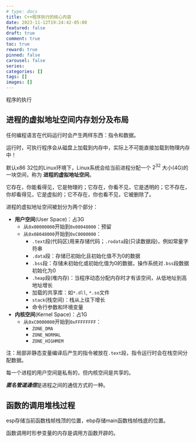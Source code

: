 ```yaml
---
# type: docs 
title: C++程序执行的核心内容
date: 2023-11-12T19:24:42-05:00
featured: false
draft: true
comment: true
toc: true
reward: true
pinned: false
carousel: false
series:
categories: []
tags: []
images: []
---
```


程序的执行

<!--more-->

## 进程的虚拟地址空间内存划分及布局

任何编程语言在代码运行时会产生两样东西：指令和数据。

运行时，可执行程序会从磁盘上加载到内存中，实际上不可能直接加载到物理内存中！

默认x86 32位的Linux环境下，Linux系统会给当前进程分配一个 $2^{32}$ 大小(4G)的一块空间，称为 **进程的虚拟地址空间**。

它存在，你能看得见，它是物理的；它存在，你看不见，它是透明的；它不存在，你却看得见，它是虚拟的；它不存在，你也看不见，它被删除了。

进程的虚拟地址空间被划分为两个部分：

- **用户空间**(User Space)：占3G
  - 从`0x00000000`开始到`0x08048000`：预留
  - 从`0x08048000`开始到`0xC0000000`：
    - `.text`段(代码区)用来存储代码；`.rodata`段(只读数据段)，例如常量字符串
    - `.data`段：存储已初始化且初始化值不为0的数据
    - `.bss`段：存储未初始化或初始化值为0的数据，操作系统对`.bss`段数据初始化为0
    - `.heap`段(堆内存)：当程序动态分配内存时才有该空间，从低地址到高地址增长
    - 加载的共享库：如`*.dll`, `*.so`文件
    - `stack`(栈空间)：栈从上往下增长
    - 命令行参数和环境变量
- **内核空间**(Kernel Space)：占1G
  - 从`0xC0000000`开始到`0xFFFFFFFF`：
    - `ZONE_DMA`
    - `ZONE_NORMAL`
    - `ZONE_HIGHMEM`

注：局部非静态变量编译后产生的指令被放在`.text`段，指令运行时会在栈空间分配数据。

每一个进程的用户空间是私有的，但内核空间是共享的。

***匿名管道通信***是进程之间的通信方式的一种。

## 函数的调用堆栈过程

esp存储当前函数栈帧栈顶的位置，ebp存储main函数栈帧栈底的位置。

函数调用时形参变量的内存是调用方函数开辟的。
